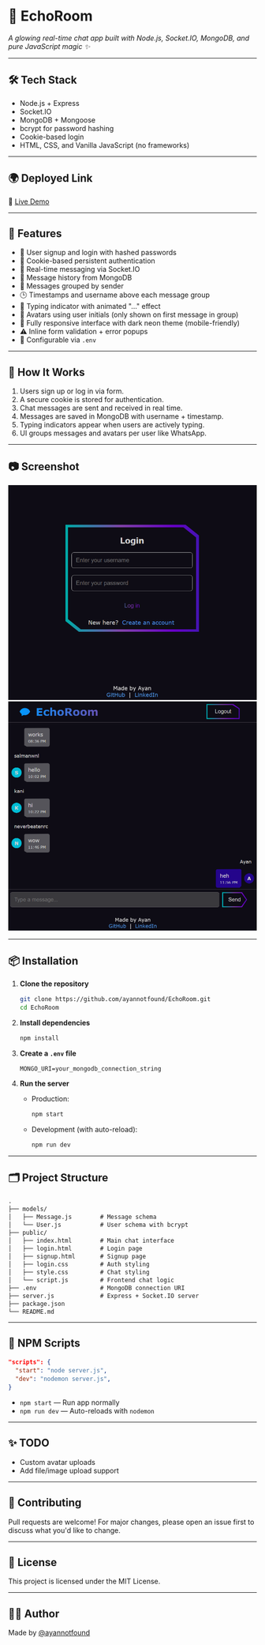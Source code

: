 # 💬 EchoRoom

_A glowing real-time chat app built with Node.js, Socket.IO, MongoDB, and pure JavaScript magic ✨_

---

## 🛠 Tech Stack

- Node.js + Express
- Socket.IO
- MongoDB + Mongoose
- bcrypt for password hashing
- Cookie-based login
- HTML, CSS, and Vanilla JavaScript (no frameworks)

---

## 🌍 Deployed Link

🔗 [Live Demo](https://echoroom.onrender.com)

---

## 🚀 Features

- 🔐 User signup and login with hashed passwords
- 🍪 Cookie-based persistent authentication
- 💬 Real-time messaging via Socket.IO
- 📜 Message history from MongoDB
- 🧑 Messages grouped by sender
- 🕒 Timestamps and username above each message group
- 🧠 Typing indicator with animated "..." effect
- 👤 Avatars using user initials (only shown on first message in group)
- 📱 Fully responsive interface with dark neon theme (mobile-friendly)
- ⚠️ Inline form validation + error popups
- 🔧 Configurable via `.env`

---

## 📱 How It Works

1. Users sign up or log in via form.
2. A secure cookie is stored for authentication.
3. Chat messages are sent and received in real time.
4. Messages are saved in MongoDB with username + timestamp.
5. Typing indicators appear when users are actively typing.
6. UI groups messages and avatars per user like WhatsApp.

---

## 📷 Screenshot

![Chat UI Preview](./screenshots/preview.png)
![Chat UI Preview](./screenshots/preview2.png)

---

## 📦 Installation

1. **Clone the repository**

   ```bash
   git clone https://github.com/ayannotfound/EchoRoom.git
   cd EchoRoom
   ```

2. **Install dependencies**

   ```bash
   npm install
   ```

3. **Create a `.env` file**

   ```env
   MONGO_URI=your_mongodb_connection_string
   ```

4. **Run the server**
   - Production:
     ```bash
     npm start
     ```
   - Development (with auto-reload):
     ```bash
     npm run dev
     ```

---

## 🗂 Project Structure

```
.
├── models/
│   ├── Message.js        # Message schema
│   └── User.js           # User schema with bcrypt
├── public/
│   ├── index.html        # Main chat interface
│   ├── login.html        # Login page
│   ├── signup.html       # Signup page
│   ├── login.css         # Auth styling
│   ├── style.css         # Chat styling
│   └── script.js         # Frontend chat logic
├── .env                  # MongoDB connection URI
├── server.js             # Express + Socket.IO server
├── package.json
└── README.md
```

---

## 🔧 NPM Scripts

```json
"scripts": {
  "start": "node server.js",
  "dev": "nodemon server.js",
}
```

- `npm start` — Run app normally
- `npm run dev` — Auto-reloads with `nodemon`

---

## ✨ TODO

- Custom avatar uploads
- Add file/image upload support

---

## 🤝 Contributing

Pull requests are welcome! For major changes, please open an issue first to discuss what you'd like to change.

---

## 📄 License

This project is licensed under the MIT License.

---

## 🧑‍💻 Author

Made by [@ayannotfound](https://github.com/ayannotfound)
